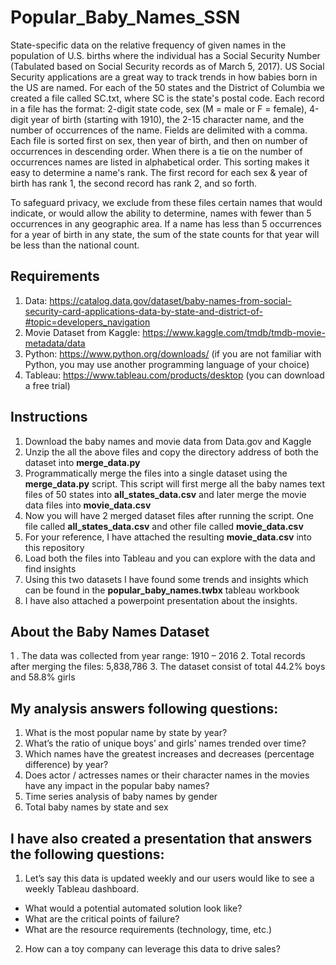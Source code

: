 # Popular_Baby_Names_SSN
State-specific data on the relative frequency of given names in the population of U.S. births where the individual has a Social Security Number (Tabulated based on Social Security records as of March 5, 2017). US Social Security applications are a great way to track trends in how babies born in the US are named. For each of the 50 states and the District of Columbia we created a file called SC.txt, where SC is the state's postal code. Each record in a file has the format: 2-digit state code, sex (M = male or F = female), 4-digit year of birth (starting with 1910), the 2-15 character name, and the number of occurrences of the name. Fields are delimited with a comma. Each file is sorted first on sex, then year of birth, and then on number of occurrences in descending order. When there is a tie on the number of occurrences names are listed in alphabetical order. This sorting makes it easy to determine a name's rank. The first record for each sex & year of birth has rank 1, the second record has rank 2, and so forth. 

To safeguard privacy, we exclude from these files certain names that would indicate, or would allow the ability to determine, names with fewer than 5 occurrences in any geographic area. If a name has less than 5 occurrences for a year of birth in any state, the sum of the state counts for that year will be less than the national count. 

## Requirements
1.	Data: https://catalog.data.gov/dataset/baby-names-from-social-security-card-applications-data-by-state-and-district-of-#topic=developers_navigation
2. Movie Dataset from Kaggle: https://www.kaggle.com/tmdb/tmdb-movie-metadata/data
3.	Python: https://www.python.org/downloads/ (if you are not familiar with Python, you may use another programming language of your choice)
4.	Tableau: https://www.tableau.com/products/desktop (you can download a free trial)

## Instructions
1.	Download the baby names and movie data from Data.gov and Kaggle
2.  Unzip the all the above files and copy the directory address of both the dataset into **merge_data.py**
3.	Programmatically merge the files into a single dataset using the **merge_data.py** script. This script will first merge all the baby names text files of 50 states into **all_states_data.csv** and later merge the movie data files into **movie_data.csv**
4.  Now you will have 2 merged dataset files after running the script. One file called  **all_states_data.csv** and other file called **movie_data.csv**
5.  For your reference, I have attached the resulting **movie_data.csv** into this repository
6.  Load both the files into Tableau and you can explore with the data and find insights
7.  Using this two datasets I have found some trends and insights which can be found in the **popular_baby_names.twbx** tableau workbook
8.  I have also attached a powerpoint presentation about the insights.

## About the Baby Names Dataset
1 . The data was collected from year range: 1910 – 2016
2.  Total records after merging the files: 5,838,786
3.  The dataset consist of total 44.2% boys and 58.8% girls

## My analysis answers following questions:
1. What is the most popular name by state by year?
2. What’s the ratio of unique boys’ and girls’ names trended over time?
3. Which names have the greatest increases and decreases (percentage difference) by year?
4. Does actor / actresses names or their character names in the movies have any impact in the popular baby names?
5. Time series analysis of baby names by gender
6. Total baby names by state and sex

## I have also created a presentation that answers the following questions:
1. Let’s say this data is updated weekly and our users would like to see a weekly
Tableau dashboard.
  * What would a potential automated solution look like?
  * What are the critical points of failure?
  * What are the resource requirements (technology, time, etc.)
2. How can a toy company can leverage this data to drive sales?
